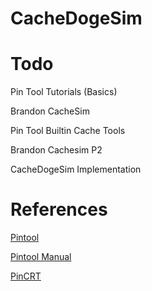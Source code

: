 # CacheDogeSim

# Todo
  
  Pin Tool Tutorials (Basics)
  
  Brandon CacheSim
  
  Pin Tool Builtin Cache Tools
  
  Brandon Cachesim P2
  
  CacheDogeSim Implementation
  

# References
  [Pintool](https://software.intel.com/en-us/articles/pin-a-binary-instrumentation-tool-downloads)

  [Pintool Manual](https://software.intel.com/sites/landingpage/pintool/docs/97619/Pin/html/)
  
  [PinCRT](https://software.intel.com/sites/landingpage/pintool/docs/97619/PinCRT/html/)
